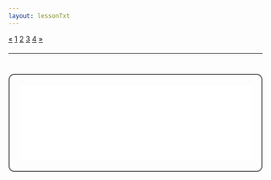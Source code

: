 ```yaml
---
layout: lessonTxt
---
```


<div class="paginationDiv">
<div class="pagination">
  <a onclick="loadOnClick('{{site.baseurl}}/lessons/sintesis_aditiva/side_projects/sintesis_fm/Capitulo1/fm_1.1/c/', 'fm_1.1-c.html','fm_1.1-c.csd', false)" href="javascript:void(0);">&laquo;</a>
  <a onclick="loadOnClick('{{site.baseurl}}/lessons/sintesis_aditiva/side_projects/sintesis_fm/Capitulo1/fm_1.1/a/', 'fm_1.1-a.html','fm_1.1-a.csd', false)" href="javascript:void(0);">1</a>
  <a onclick="loadOnClick('{{site.baseurl}}/lessons/sintesis_aditiva/side_projects/sintesis_fm/Capitulo1/fm_1.1/b/', 'fm_1.1-b.html','fm_1.1-b.csd', false)" href="javascript:void(0);">2</a>
  <a onclick="loadOnClick('{{site.baseurl}}/lessons/sintesis_aditiva/side_projects/sintesis_fm/Capitulo1/fm_1.1/c/', 'fm_1.1-c.html','fm_1.1-c.csd', false)" href="javascript:void(0);">3</a>
  <a class="active" href="#">4</a>
  <a href="#">&raquo;</a>
</div>
</div>
<br style="display: block; content: ''; margin-top: 20px;">
<hr>
<br style="display: block; content: ''; margin-top: 40px;">

<div style="border:2px solid #666; border-radius:11px; padding:20px;height=auto;">
<iframe id="form-iframe" src="/learn-csound-site/lessons/sintesis_aditiva/side_projects/sintesis_fm/Capitulo1/fm_1.1/d/sinte3.html" style="margin:0; width:100%; height:150px; border:none; overflow:hidden;" scrolling="no" onload="AdjustIframeHeightOnLoad()"></iframe>
</div>  
<script>

function AdjustIframeHeightOnLoad() { 
	   document.getElementById("form-iframe").style.height = document.getElementById("form-iframe").contentWindow.document.body.scrollHeight + "px"; 

window.onresize = AdjustIframeHeightOnLoad;

}
</script>
